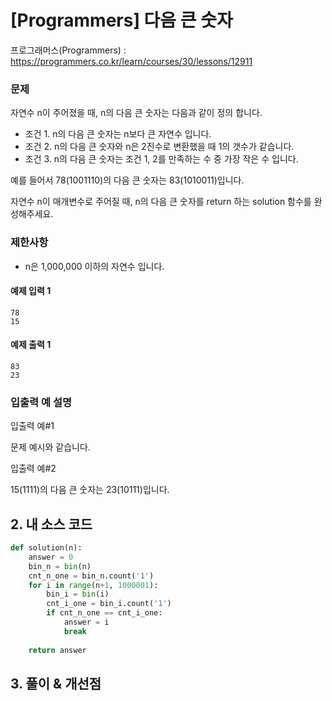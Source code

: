 # [Programmers] 다음 큰 숫자

프로그래머스(Programmers) :  https://programmers.co.kr/learn/courses/30/lessons/12911

### 문제

자연수 n이 주어졌을 때, n의 다음 큰 숫자는 다음과 같이 정의 합니다.

- 조건 1. n의 다음 큰 숫자는 n보다 큰 자연수 입니다.
- 조건 2. n의 다음 큰 숫자와 n은 2진수로 변환했을 때 1의 갯수가 같습니다.
- 조건 3. n의 다음 큰 숫자는 조건 1, 2를 만족하는 수 중 가장 작은 수 입니다.

예를 들어서 78(1001110)의 다음 큰 숫자는 83(1010011)입니다.

자연수 n이 매개변수로 주어질 때, n의 다음 큰 숫자를 return 하는 solution 함수를 완성해주세요.


### 제한사항

- n은 1,000,000 이하의 자연수 입니다.

#### 예제 입력 1

```  
78
15
```  

#### 예제 출력 1

```  
83
23
```  

### 입출력 예 설명

입출력 예#1

문제 예시와 같습니다.

입출력 예#2

15(1111)의 다음 큰 숫자는 23(10111)입니다.

## 2. 내 소스 코드

```python  
def solution(n):
    answer = 0
    bin_n = bin(n)
    cnt_n_one = bin_n.count('1')
    for i in range(n+1, 1000001):
        bin_i = bin(i)
        cnt_i_one = bin_i.count('1')
        if cnt_n_one == cnt_i_one:
            answer = i
            break
        
    return answer
```  



## 3. 풀이 & 개선점